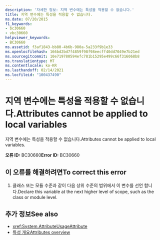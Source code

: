 ```yaml
---
description: '자세한 정보: 지역 변수에는 특성을 적용할 수 없습니다.'
title: 지역 변수에는 특성을 적용할 수 없습니다.
ms.date: 07/20/2015
f1_keywords:
- bc30660
- vbc30660
helpviewer_keywords:
- BC30660
ms.assetid: f3af1843-bb80-4b6b-980a-5a233f9b1e33
ms.openlocfilehash: 166bd2bd7f4859f98f98eecff40dd7049e7b21ed
ms.sourcegitcommit: 10e719780594efc781b15295e499c66f316068b8
ms.translationtype: MT
ms.contentlocale: ko-KR
ms.lasthandoff: 02/14/2021
ms.locfileid: "100437490"
---
```

# <a name="attributes-cannot-be-applied-to-local-variables"></a><span data-ttu-id="25752-103">지역 변수에는 특성을 적용할 수 없습니다.</span><span class="sxs-lookup"><span data-stu-id="25752-103">Attributes cannot be applied to local variables</span></span>

<span data-ttu-id="25752-104">지역 변수에는 특성을 적용할 수 없습니다.</span><span class="sxs-lookup"><span data-stu-id="25752-104">Attributes cannot be applied to local variables.</span></span>  
  
 <span data-ttu-id="25752-105">**오류 ID:** BC30660</span><span class="sxs-lookup"><span data-stu-id="25752-105">**Error ID:** BC30660</span></span>  
  
## <a name="to-correct-this-error"></a><span data-ttu-id="25752-106">이 오류를 해결하려면</span><span class="sxs-lookup"><span data-stu-id="25752-106">To correct this error</span></span>  
  
1. <span data-ttu-id="25752-107">클래스 또는 모듈 수준과 같이 다음 상위 수준의 범위에서 이 변수를 선언 합니다.</span><span class="sxs-lookup"><span data-stu-id="25752-107">Declare this variable at the next higher level of scope, such as the class or module level.</span></span>  
  
## <a name="see-also"></a><span data-ttu-id="25752-108">추가 정보</span><span class="sxs-lookup"><span data-stu-id="25752-108">See also</span></span>

- <xref:System.AttributeUsageAttribute>
- [<span data-ttu-id="25752-109">특성 개요</span><span class="sxs-lookup"><span data-stu-id="25752-109">Attributes overview</span></span>](../programming-guide/concepts/attributes/index.md)
